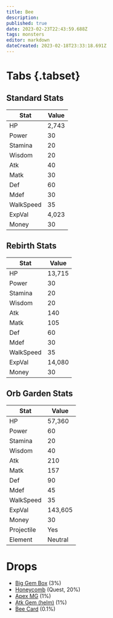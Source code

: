 ```yaml
---
title: Bee
description: 
published: true
date: 2023-02-23T22:43:59.688Z
tags: monsters
editor: markdown
dateCreated: 2023-02-18T23:33:18.691Z
---
```


# Tabs {.tabset}

## Standard Stats

|Stat|Value|
|-|-|
|HP|2,743|
|Power|30|
|Stamina|20|
|Wisdom|20|
|Atk|40|
|Matk|30|
|Def|60|
|Mdef|30|
|WalkSpeed|35|
|ExpVal|4,023|
|Money|30|
## Rebirth Stats

|Stat|Value|
|-|-|
|HP|13,715|
|Power|30|
|Stamina|20|
|Wisdom|20|
|Atk|140|
|Matk|105|
|Def|60|
|Mdef|30|
|WalkSpeed|35|
|ExpVal|14,080|
|Money|30|
## Orb Garden Stats

|Stat|Value|
|-|-|
|HP|57,360|
|Power|60|
|Stamina|20|
|Wisdom|40|
|Atk|210|
|Matk|157|
|Def|90|
|Mdef|45|
|WalkSpeed|35|
|ExpVal|143,605|
|Money|30|
|Projectile|Yes|
|Element|Neutral|

# Drops
 * [Big Gem Box](/items/big-gem-box.md) (3%)
 * [Honeycomb](/items/honeycomb.md) (Quest, 20%)
 * [Apex MG](/items/apex-mg.md) (1%)
 * [Atk Gem (helm)](/items/atk-gem-helm.md) (1%)
 * [Bee Card](/items/bee-card.md) (0.1%)
